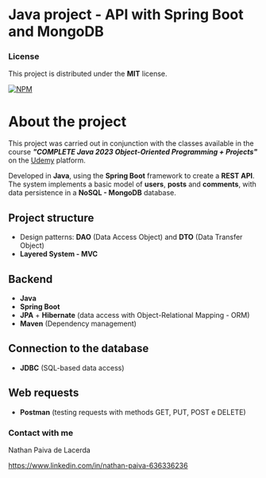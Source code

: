 # Java project - API with Spring Boot and MongoDB

### License

This project is distributed under the **MIT** license.

[![NPM](https://img.shields.io/npm/l/react)](https://github.com/nathan00pdl/Projeto2_Java_Spring/blob/main/LICENSE) 

# About the project 

This project was carried out in conjunction with the classes available in the course ***"COMPLETE Java 2023 Object-Oriented Programming + Projects"*** on the [Udemy](https://www.udemy.com/) platform.

Developed in **Java**, using the **Spring Boot** framework to create a **REST API**. The system implements a basic model of **users**, **posts** and **comments**, with data persistence in a **NoSQL - MongoDB** database. 

## Project structure
- Design patterns: **DAO** (Data Access Object) and **DTO** (Data Transfer Object)
- **Layered System - MVC**

## Backend
- **Java**
- **Spring Boot**
- **JPA** + **Hibernate** (data access with Object-Relational Mapping - ORM)
- **Maven** (Dependency management)
  
## Connection to the database
- **JDBC** (SQL-based data access)
  
## Web requests
- **Postman** (testing requests with methods GET, PUT, POST e DELETE)

### Contact with me

Nathan Paiva de Lacerda

https://www.linkedin.com/in/nathan-paiva-636336236

